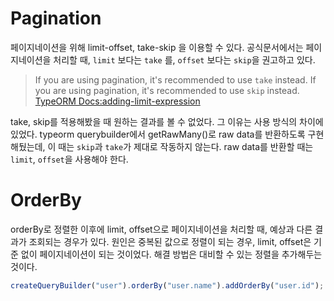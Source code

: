 # Pagination

페이지네이션을 위해 limit-offset, take-skip 을 이용할 수 있다.
공식문서에서는 페이지네이션을 처리할 때, `limit` 보다는 `take` 를, `offset` 보다는 `skip`을 권고하고 있다.

> If you are using pagination, it's recommended to use `take` instead.
> If you are using pagination, it's recommended to use `skip` instead.
> [TypeORM Docs:adding-limit-expression](https://typeorm.biunav.com/en/select-query-builder.html#adding-limit-expression)

take, skip를 적용해봤을 때 원하는 결과를 볼 수 없었다.
그 이유는 사용 방식의 차이에 있었다.
typeorm querybuilder에서 getRawMany()로 raw data를 반환하도록 구현해뒀는데, 이 때는 `skip`과 `take`가 제대로 작동하지 않는다.
raw data를 반환할 때는 `limit`, `offset`을 사용해야 한다.

# OrderBy

orderBy로 정렬한 이후에 limit, offset으로 페이지네이션을 처리할 때, 예상과 다른 결과가 조회되는 경우가 있다.
원인은 중복된 값으로 정렬이 되는 경우, limit, offset은 기준 없이 페이지네이션이 되는 것이었다.
해결 방법은 대비할 수 있는 정렬을 추가해두는 것이다.

```js
createQueryBuilder("user").orderBy("user.name").addOrderBy("user.id");
```
